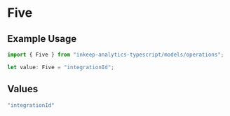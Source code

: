 # Five

## Example Usage

```typescript
import { Five } from "inkeep-analytics-typescript/models/operations";

let value: Five = "integrationId";
```

## Values

```typescript
"integrationId"
```